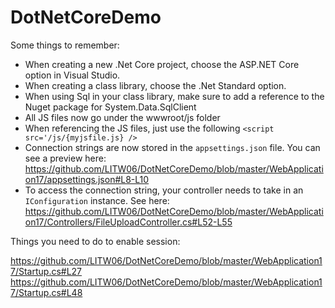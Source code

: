 # DotNetCoreDemo

Some things to remember:

* When creating a new .Net Core project, choose the ASP.NET Core option in Visual Studio. 
* When creating a class library, choose the .Net Standard option.
* When using Sql in your class library, make sure to add a reference to the Nuget package for System.Data.SqlClient
* All JS files now go under the wwwroot/js folder
* When referencing the JS files, just use the following `<script src='/js/{myjsfile.js} />`
* Connection strings are now stored in the `appsettings.json` file. You can see a preview here: https://github.com/LITW06/DotNetCoreDemo/blob/master/WebApplication17/appsettings.json#L8-L10
* To access the connection string, your controller needs to take in an `IConfiguration` instance. See here: https://github.com/LITW06/DotNetCoreDemo/blob/master/WebApplication17/Controllers/FileUploadController.cs#L52-L55

Things you need to do to enable session:

https://github.com/LITW06/DotNetCoreDemo/blob/master/WebApplication17/Startup.cs#L27
https://github.com/LITW06/DotNetCoreDemo/blob/master/WebApplication17/Startup.cs#L48

